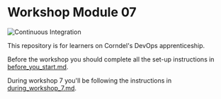 # Workshop Module 07

![Continuous Integration](https://github.com/CharlieCumber1/DevOps-Course-Workshop-Module-07-Learners/workflows/Continuous%20Integration/badge.svg)

This repository is for learners on Corndel's DevOps apprenticeship.

Before the workshop you should complete all the set-up instructions in [before_you_start.md](./before_you_start.md).

During workshop 7 you'll be following the instructions in [during_workshop_7.md](./during_workshop_7.md).


